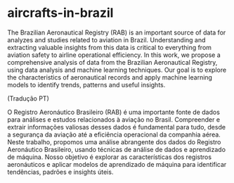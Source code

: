 # aircrafts-in-brazil

The Brazilian Aeronautical Registry (RAB) is an important source of data for analyzes and studies related to aviation in Brazil. Understanding and extracting valuable insights from this data is critical to everything from aviation safety to airline operational efficiency.
In this work, we propose a comprehensive analysis of data from the Brazilian Aeronautical Registry, using data analysis and machine learning techniques. Our goal is to explore the characteristics of aeronautical records and apply machine learning models to identify trends, patterns and useful insights.

(Tradução PT)

O Registro Aeronáutico Brasileiro (RAB) é uma importante fonte de dados para análises e estudos relacionados à aviação no Brasil. Compreender e extrair informações valiosas desses dados é fundamental para tudo, desde a segurança da aviação até a eficiência operacional da companhia aérea.
Neste trabalho, propomos uma análise abrangente dos dados do Registro Aeronáutico Brasileiro, usando técnicas de análise de dados e aprendizado de máquina. Nosso objetivo é explorar as características dos registros aeronáuticos e aplicar modelos de aprendizado de máquina para identificar tendências, padrões e insights úteis.
